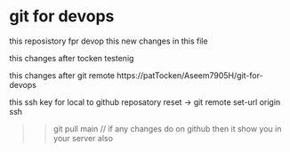 # git for devops

this reposistory fpr devop
this new changes in this file

this changes after tocken testenig

this changes after git remote https://patTocken/Aseem7905H/git-for-devops 

this ssh key for local to github reposatory
reset -> git remote set-url origin ssh

>> git pull main    // if any changes do on github then it show you in your server also



